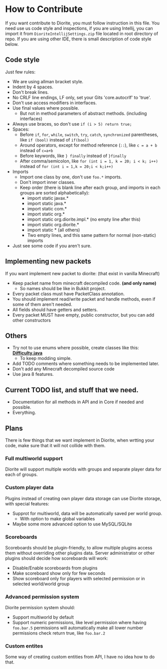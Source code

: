# How to Contribute
If you want contribute to Diorite, you must follow instruction in this file.
You need use us code style and inspections, if you are using Intellij, you can import it from `DioriteIntellijSettings.zip` file located in root directory of repo. If you are using other IDE, there is small description of code style below.


## Code style
Just few rules:
* We are using allman bracket style.
* Indent by 4 spaces.
* Don't break lines.
* No CRLF line endings, LF only, set your Gits 'core.autocrlf' to 'true'.
* Don't use access modifiers in interfaces. 
* Use final values where possible.
  * But not in method parameters of abstract methods. (including interfaces)
* Always use braces, so don't use `if (i > 5) return true;`
* Spaces:
  * Before `if`, `for`, `while`, `switch`, `try`, `catch`, `synchronized` parentheses, like `if (bool)` instead of `if(bool)`
  * Around operators, except for method reference (`::`), like `c = a + b` instead of `c=a+b`
  * Before keywords, like `} finally` instead of `}finally`
  * After comma/semicolon, like `for (int i = 1, k = 20; i < k; i++)` instead of `for (int i = 1,k = 20;i < k;i++)`
* Imports
  * Import one class by one, don't use `foo.*` imports.
  * Don't import inner classes.
  * Keep order (there is blank line after each group, and imports in each groups are sorted alphabetically):
    * import static javax.*
    * import static java.*
    * import static com.*
    * import static org.*
    * import static org.diorite.impl.* (no empty line after this)
    * import static org.diorite.*
    * import static * (all others)
    * Two empty lines, and this same pattern for normal (non-static) imports
* Just see some code if you aren't sure.

## Implementing new packets
If you want implement new packet to diorite: (that exist in vanilla Minecraft)
* Keep packet name from minecraft decompiled code. **(and only name)**
  * So names should be like in Bukkit project.
* Every packet class must have PacketClass annotation.
* You should implement read/write packet and handle methods, even if some of them aren't needed.
* All fields should have getters and setters.
* Every packet MUST have empty, public constructor, but you can add other constructors

## Others
* Try not to use enums where possible, create classes like this: [**Difficulty.java**](https://github.com/Diorite/Diorite-API/blob/master/src/main/java/org/diorite/Difficulty.java)
  * To keep modding simple.
* Add TODO comments where something needs to be implemented later.
* Don't add any Minecraft decompiled source code
* Use java 8 features.

## Current TODO list, and stuff that we need.
* Documentation for all methods in API and in Core if needed and possible.
* Everything.

## Plans
There is few things that we want implement in Diorite, when wrtting your code, make sure that it will not collide with them.

### Full multiworld support
Diorite will support multiple worlds with groups and separate player data for each of groups.

### Custom player data
Plugins instead of creating own player data storage can use Diorite storage, with special features:
* Supprot for multiworld, data will be automatically saved per world group.
  * With option to make global variables
* Maybe some more advanced option to use MySQL/SQLite

### Scoreboards
Scoreboards should be plugin-friendly, to allow multiple plugins access them without overriding other plugins data.
Server administrator or other plugins should decide how scoreboards will work:
* Disable/Enable scoreboards from plugins
* Make scoreboard show only for few seconds
* Show scoreboard only for players with selected permission or in selected world/world group

### Advanced permission system
Diorite permission system should:
* Support multiworld by default
* Support numeric permissions, like level permission where having `foo.bar.5` permissions will automatically make all lower number permissions check return true, like `foo.bar.2`

### Custom entites
Some way of creating custom entities from API, I have no idea how to do that.

